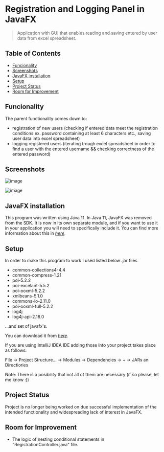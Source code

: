 # Registration and Logging Panel in JavaFX

>Application with GUI that enables reading and saving entered by user data from excel spreadsheet.

## Table of Contents
* [Funcionality](#funcionality)
* [Screenshots](#screenshots)
* [JavaFX installation](#javafx-installation)
* [Setup](#setup)
* [Project Status](#project-status)
* [Room for Improvement](#room-for-improvement)

## Funcionality
The parent functionality comes down to:
- registration of new users (checking if entered data meet the registration conditions ex. password containing at least 6 characters etc., saving user data into excel spreadsheet)
- logging registered users (iterating trough excel spreadsheet in order to find a user with the entered username && checking correctness of the entered password)

## Screenshots

![image](https://user-images.githubusercontent.com/104503502/179259597-fb1f6ad6-94b8-4203-94af-8db1217004e4.png)

![image](https://user-images.githubusercontent.com/104503502/179256527-5412a670-880f-40e2-8dfa-35894a852ebb.png)

## JavaFX installation
This program was written using Java 11.
In Java 11, JavaFX was removed from the SDK.
It is now in its own separate module, and if you want to use it in your application you will need to specifically include it.
You can find more information about this in [_here_](https://blog.idrsolutions.com/using-javafx-with-java-11/). 

## Setup
In order to make this program to work I used listed below .jar files. 
* common-collections4-4.4
* common-compress-1.21
* poi-5.2.2
* poi-excelant-5.5.2
* poi-ooxml-5.2.2
* xmlbeans-5.1.0
* commons-io-2.11.0
* poi-ooxml-full-5.2.2
* log4j
* log4j-api-2.18.0 

...and set of javafx's.

You can download it from [_here_](https://mvnrepository.com/).

If you are using IntelliJ IDEA IDE adding those into your project takes place as follows:

File -> Project Structure... -> Modules -> Dependencies -> + -> JARs an Directiories

Note: There is a posibility that not all of them are necessary (if so please, let me know :))
 
## Project Status
Project is no longer being worked on due successful implementation of the intended functionality and widespreading lack of interest in JavaFX.

## Room for Improvement
* The logic of nesting conditional statements in "RegistrationController.java" file.
